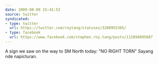 ```yaml
---
date: 2009-08-09 15:41:53
source: twitter
syndicated:
- type: twitter
  url: https://twitter.com/roytang/statuses/3208955365/
- type: facebook
  url: https://www.facebook.com/stephen.roy.tang/posts/112094095687
---
```


A sign we saw on the way to SM North today: "NO RIGHT TORN" Sayang nde napicturan.